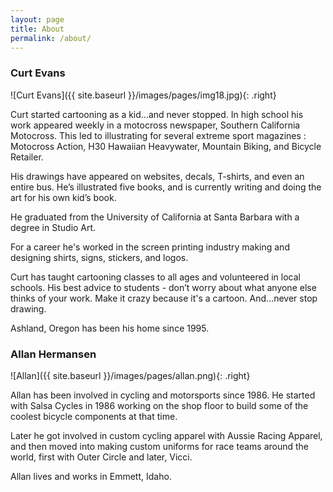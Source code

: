 ```yaml
---
layout: page
title: About
permalink: /about/
---
```

### Curt Evans
![Curt Evans]({{ site.baseurl }}/images/pages/img18.jpg){: .right}

Curt started cartooning as a kid...and never stopped. In high school his work appeared weekly in a motocross newspaper, Southern California Motocross. This led to illustrating for several extreme sport magazines : Motocross Action, H30 Hawaiian Heavywater, Mountain Biking, and Bicycle Retailer.

His drawings have appeared on websites, decals, T-shirts, and even an entire bus. He’s illustrated five books, and is currently writing and doing the art for his own kid’s book.

He graduated from the University of California at Santa Barbara with a degree in Studio Art.

For a career he's worked in the screen printing industry making and designing shirts, signs, stickers, and logos.

Curt has taught cartooning classes to all ages and volunteered  in local schools. His best advice to students - don’t worry about what anyone else thinks of your work. Make it crazy because it's a cartoon. And…never stop drawing.

Ashland, Oregon has been his home since 1995.

### Allan Hermansen

![Allan]({{ site.baseurl }}/images/pages/allan.png){: .right}

Allan has been involved in cycling and motorsports since 1986. He started with Salsa Cycles in 1986 working on the shop floor to build some of the coolest bicycle components at that time.

Later he got involved in custom cycling apparel with Aussie Racing Apparel, and then moved into making custom uniforms for race teams around the world, first with Outer Circle and later, Vicci.

Allan lives and works in Emmett, Idaho.